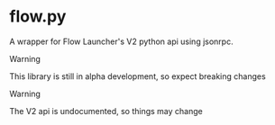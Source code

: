 # flow.py
 
A wrapper for Flow Launcher's V2 python api using jsonrpc.

> [!WARNING]
> This library is still in alpha development, so expect breaking changes

> [!WARNING]
> The V2 api is undocumented, so things may change